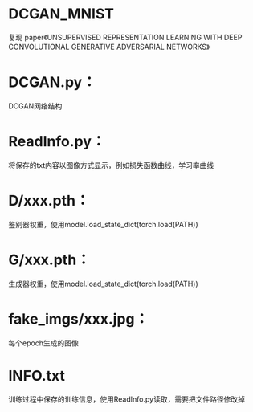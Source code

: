 # DCGAN_MNIST
复现 paper《UNSUPERVISED REPRESENTATION LEARNING WITH DEEP CONVOLUTIONAL GENERATIVE ADVERSARIAL NETWORKS》

# DCGAN.py：
DCGAN网络结构

# ReadInfo.py：
将保存的txt内容以图像方式显示，例如损失函数曲线，学习率曲线

# D/xxx.pth：
鉴别器权重，使用model.load_state_dict(torch.load(PATH))

# G/xxx.pth：
生成器权重，使用model.load_state_dict(torch.load(PATH))

# fake_imgs/xxx.jpg：
每个epoch生成的图像

# INFO.txt
训练过程中保存的训练信息，使用ReadInfo.py读取，需要把文件路径修改掉
